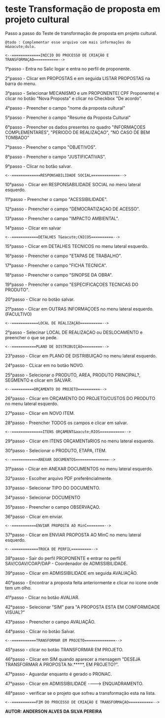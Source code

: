 teste Transformação de proposta em projeto cultural
========================================================

Passo a passo do Teste de transformação de proposta em projeto cultural.


```
@todo : Complementar esse arquivo com mais informações do m&oacute;dulo.
```
    <--=============INICIO DO PROCESSO DE CRIAÇÂO E TRANSFORMAÇAO===========-->

1°passo - Entra no Salic logar e entra no perfil de proponente.

2°passo - Clicar em PROPOSTAS e em seguida LISTAR PROPOSTAS na barra do menu.

3°passo - Selecionar MECANISMO e um PROPONENTE( CPF Proponente) e clicar no botão "Nova Proposta" e clicar no Checkbox "De acordo".

4°passo - Preencher o campo "nome da proposta cultural"

5°passo - Preencher o campo "Resume da Proposta Cultural"

6°passo - Preencher os dados presentes no quadro "INFORMAÇOES COMPLEMENTARES", "PERIODO DE REALIZAÇAO", "NO CASO DE BEM TOMBADO"

7°passo - Preencher o campo "OBJETIVOS".

8°passo - Preencher o campo "JUSTIFICATIVAS".

9°passo - Clicar no botão salvar.

    <--=============RESPONSABILIDADE SOCIAL=============-->

10°passo - Clicar em RESPONSABILIDADE SOCIAL no menu lateral esquerdo.

11°passo - Preencher o campo "ACESSIBILIDADE".

12°passo - Preencher o campo "DEMOCRATIZAÇAO DE ACESSO".

13°passo - Preencher o campo "IMPACTO AMBIENTAL".

14°passo - Clicar em salvar

    <--============DETALHES T&eacute;CNICOS==========-->

15°passo - Clicar em DETALHES TECNICOS no menu lateral esquerdo.

16°passo - Preencher o campo "ETAPAS DE TRABALHO".

17°passo - Preencher o campo "FICHA TECNICA".

18°passo - Preencher o campo "SINOPSE DA OBRA".

19°passo - Preencher o campo "ESPECIFICAÇOES  TECNICAS DO PRODUTO".

20°passo - Clicar no botão salvar.

21°passo - Clicar em OUTRAS INFORMAÇOES no menu lateral esquerdo.(FACULTIVO)

    <--============LOCAL DE REALIZAÇÃO==========-->

2°passo - Selecinar LOCAL DE REALIZAÇAO ou DESLOCAMENTO e preencher o que se pede.

    <--===========PLANO DE DISTRIBUIÇÃO=========-->

23°passo - Clicar em PLANO DE DISTRIBUIÇAO no menu lateral esquerdo.

24°passo - CLicar em no botão NOVO.

25°passo - Selecionar o PRODUTO, AREA, PRODUTO PRINCIPAL?, SEGMENTO e clicar em SALVAR.

    <--==========ORÇAMENTO DO PROJETO==========-->

26°passo - Clicar em ORÇAMENTO DO PROJETO/CUSTOS DO PRODUTO no menu lateral esquerdo.

27°passo - Clicar em NOVO ITEM.

28°passo - Preencher TODOS os campos e clicar em salvar.

    <--==============ITENS ORÇAMENT&aacute;RIOS===========-->

29°passo - Clicar em  ITENS ORÇAMENT&aacute;RIOS no menu lateral esquerdo.

30°passo - Selecionar o PRODUTO, ETAPA, ITEM.

    <--============ANEXAR DOCUMENTOS===============-->

31°passo - Clicar em  ANEXAR DOCUMENTOS no menu lateral esquerdo.

32°passo - Escolher arquivo  PDF preferêncialmente.

33°passo - Selecionar TIPO DO DOCUMENTO.

34°passo - Selecionar DOCUMENTO

35°passo - Preencher o campo OBSERVAÇAO.

36°passo - Clicar em enviar.

    <--===========ENVIAR PROPOSTA AO MinC========-->

37°passo - Clicar em ENVIAR PROPOSTA AO MinC no menu lateral esquerdo.

    <--============TROCA DE PERFIL=========-->

38°passo - Sair do perfil PROPONENTE e entrar no perfil SAV/CGAV/COAP/DAP - Coordenador de ADMISSIBILIDADE.

39°passo - Clicar em ADMISSIBILIDADE em seguida AVALIAÇÃO.

40°passo - Encontrar a proposta feita anteriormente e clicar no icone onde tem um olho.

41°passo - Clicar no botão AVALIAR.

42°passo - Selecionar "SIM" para "A PROPOSTA ESTA EM CONFORMIDADE VISUAL?"

43°passo - Preencher o campo AVALIAÇÂO.

44°passo - Clicar no botão Salvar.

    <--===========TRANSFORMAR EM PROJETO==============-->

45°passo - clicar no botão TRANSFORMAR EM PROJETO.

46°passo - Clicar em SIM quando aparecer a mensagem "DESEJA TRANSFORMAR A PROPOSTA Nr.*****, EM PROJETO?".

47°passo - Aguardar enquanto &eacute; gerado o PRONAC.

47°passo - Clicar em ADMISSIBILIDADE ----> ENQUADRAMENTO.

48°passo - verificar se o projeto que sofreu a transformação esta na lista.


    <--===========FIM DO PROCESSO DE CRIAÇÂO E TRANSFORMAÇAO===========-->




****AUTOR:** ANDERSON ALVES DA SILVA PEREIRA**
